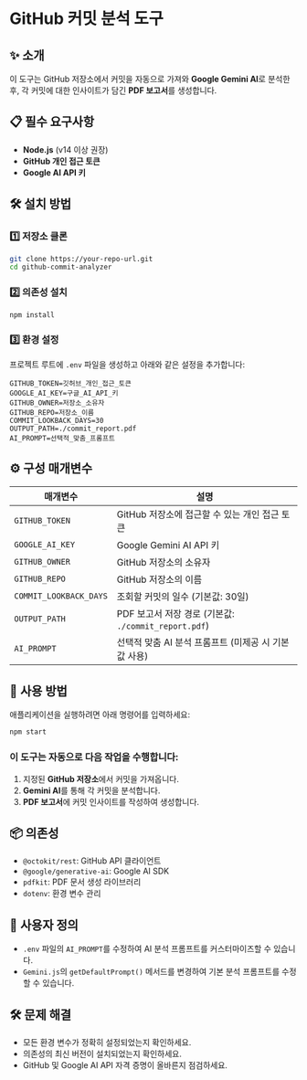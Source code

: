 
# **GitHub 커밋 분석 도구**

## ✨ **소개**
이 도구는 GitHub 저장소에서 커밋을 자동으로 가져와 **Google Gemini AI**로 분석한 후, 각 커밋에 대한 인사이트가 담긴 **PDF 보고서**를 생성합니다.



## 📋 **필수 요구사항**
- **Node.js** (v14 이상 권장)
- **GitHub 개인 접근 토큰**
- **Google AI API 키**



## 🛠 **설치 방법**

### 1️⃣ **저장소 클론**

```bash
git clone https://your-repo-url.git
cd github-commit-analyzer
```

### 2️⃣ **의존성 설치**

```bash
npm install
```

### 3️⃣ **환경 설정**

프로젝트 루트에 `.env` 파일을 생성하고 아래와 같은 설정을 추가합니다:

```env
GITHUB_TOKEN=깃허브_개인_접근_토큰
GOOGLE_AI_KEY=구글_AI_API_키
GITHUB_OWNER=저장소_소유자
GITHUB_REPO=저장소_이름
COMMIT_LOOKBACK_DAYS=30
OUTPUT_PATH=./commit_report.pdf
AI_PROMPT=선택적_맞춤_프롬프트
```



## ⚙️ **구성 매개변수**

| 매개변수                | 설명                                                     |
|-------------------------|----------------------------------------------------------|
| `GITHUB_TOKEN`          | GitHub 저장소에 접근할 수 있는 개인 접근 토큰           |
| `GOOGLE_AI_KEY`         | Google Gemini AI API 키                                  |
| `GITHUB_OWNER`          | GitHub 저장소의 소유자                                    |
| `GITHUB_REPO`           | GitHub 저장소의 이름                                      |
| `COMMIT_LOOKBACK_DAYS`  | 조회할 커밋의 일수 (기본값: 30일)                        |
| `OUTPUT_PATH`           | PDF 보고서 저장 경로 (기본값: `./commit_report.pdf`)     |
| `AI_PROMPT`             | 선택적 맞춤 AI 분석 프롬프트 (미제공 시 기본값 사용)     |



## 🚀 **사용 방법**

애플리케이션을 실행하려면 아래 명령어를 입력하세요:

```bash
npm start
```

### 이 도구는 자동으로 다음 작업을 수행합니다:
1. 지정된 **GitHub 저장소**에서 커밋을 가져옵니다.
2. **Gemini AI**를 통해 각 커밋을 분석합니다.
3. **PDF 보고서**에 커밋 인사이트를 작성하여 생성합니다.



## 📦 **의존성**

- `@octokit/rest`: GitHub API 클라이언트
- `@google/generative-ai`: Google AI SDK
- `pdfkit`: PDF 문서 생성 라이브러리
- `dotenv`: 환경 변수 관리



## 🔧 **사용자 정의**

- `.env` 파일의 `AI_PROMPT`를 수정하여 AI 분석 프롬프트를 커스터마이즈할 수 있습니다.
- `Gemini.js`의 `getDefaultPrompt()` 메서드를 변경하여 기본 분석 프롬프트를 수정할 수 있습니다.



## 🛠 **문제 해결**

- 모든 환경 변수가 정확히 설정되었는지 확인하세요.
- 의존성의 최신 버전이 설치되었는지 확인하세요.
- GitHub 및 Google AI API 자격 증명이 올바른지 점검하세요.
